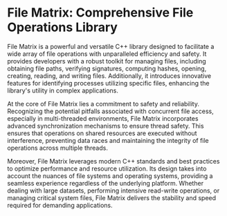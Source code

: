 # File Matrix: Comprehensive File Operations Library
File Matrix is a powerful and versatile C++ library designed to facilitate a wide array of file operations with unparalleled efficiency and safety. It provides developers with a robust toolkit for managing files, including obtaining file paths, verifying signatures, computing hashes, opening, creating, reading, and writing files. Additionally, it introduces innovative features for identifying processes utilizing specific files, enhancing the library's utility in complex applications.

At the core of File Matrix lies a commitment to safety and reliability. Recognizing the potential pitfalls associated with concurrent file access, especially in multi-threaded environments, File Matrix incorporates advanced synchronization mechanisms to ensure thread safety. This ensures that operations on shared resources are executed without interference, preventing data races and maintaining the integrity of file operations across multiple threads.

Moreover, File Matrix leverages modern C++ standards and best practices to optimize performance and resource utilization. Its design takes into account the nuances of file systems and operating systems, providing a seamless experience regardless of the underlying platform. Whether dealing with large datasets, performing intensive read-write operations, or managing critical system files, File Matrix delivers the stability and speed required for demanding applications.
